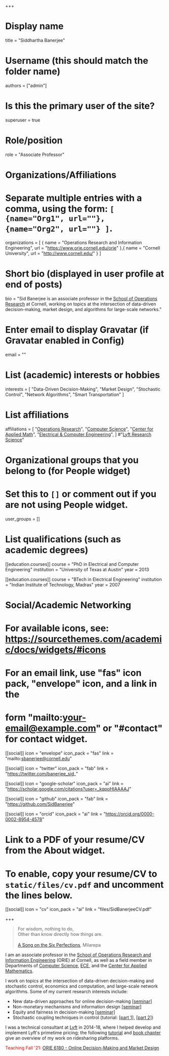 +++
# Display name
title = "Siddhartha Banerjee"

# Username (this should match the folder name)
authors = ["admin"]

# Is this the primary user of the site?
superuser = true

# Role/position
role = "Associate Professor"


# Organizations/Affiliations
#   Separate multiple entries with a comma, using the form: `[ {name="Org1", url=""}, {name="Org2", url=""} ]`.
organizations = [ { name = "Operations Research and Information Engineering", url = "https://www.orie.cornell.edu/orie" },{ name = "Cornell University", url = "http://www.cornell.edu/" } ]

# Short bio (displayed in user profile at end of posts)
bio = "Sid Banerjee is an associate professor in the [School of Operations Research](http://www.orie.cornell.edu/) at Cornell, working on topics at the intersection of data-driven decision-making, market design, and algorithms for large-scale networks."

# Enter email to display Gravatar (if Gravatar enabled in Config)
email = ""

# List (academic) interests or hobbies
interests = [
  "Data-Driven Decision-Making",
  "Market Design",
  "Stochastic Control", 
  "Network Algorithms",
  "Smart Transportation"
]


# List affiliations
affiliations = [
  "[Operations Research](http://www.orie.cornell.edu/)",
  "[Computer Science](http://www.cs.cornell.edu/)",
  "[Center for Applied Math](http://www.cam.cornell.edu/)", 
  "[Electrical & Computer Engineering](https://www.ece.cornell.edu/)",
]
 #"[Lyft Research Science](https://www.lyft.com/careers)"

# Organizational groups that you belong to (for People widget)
# Set this to `[]` or comment out if you are not using People widget.
user_groups = []

# List qualifications (such as academic degrees)
[[education.courses]]
  course = "PhD in Electrical and Computer Engineering"
  institution = "University of Texas at Austin"
  year = 2013

[[education.courses]]
  course = "BTech in Electrical Engineering"
  institution = "Indian Institute of Technology, Madras"
  year = 2007


# Social/Academic Networking
# For available icons, see: https://sourcethemes.com/academic/docs/widgets/#icons
#   For an email link, use "fas" icon pack, "envelope" icon, and a link in the
#   form "mailto:your-email@example.com" or "#contact" for contact widget.

[[social]]
  icon = "envelope"
  icon_pack = "fas"
  link =  "mailto:sbanerjee@cornell.edu"

[[social]]
  icon = "twitter"
  icon_pack = "fab"
  link = "https://twitter.com/banerjee_sid_"

[[social]]
  icon = "google-scholar"
  icon_pack = "ai"
  link = "https://scholar.google.com/citations?user=_kqpoHIAAAAJ"

[[social]]
  icon = "github"
  icon_pack = "fab"
  link = "https://github.com/SidBanerjee"

[[social]]
  icon = "orcid"
  icon_pack = "ai"
  link = "https://orcid.org/0000-0002-8954-4578"


# Link to a PDF of your resume/CV from the About widget.
# To enable, copy your resume/CV to `static/files/cv.pdf` and uncomment the lines below.
 [[social]]
   icon = "cv"
   icon_pack = "ai"
   link = "files/SidBanerjeeCV.pdf"

+++
<blockquote class=quotation>
For wisdom, nothing to do, <br>
Other than know directly how things are.<br><br>
<a href="http://unfetteredmind.org/the-six-perfections/">A Song on the Six Perfections</a>, Milarepa
</blockquote>


I am an associate professor in the [School of Operations Research and Information Engineering](http://www.orie.cornell.edu/) (ORIE) at Cornell, as well as a field member in Departments of [Computer Science](http://www.cs.cornell.edu/), [ECE](https://www.ece.cornell.edu/), and the [Center for Applied Mathematics](http://www.cam.cornell.edu/). 

I work on topics at the intersection of data-driven decision-making and stochastic control, economics and computation, and large-scale network algorithms. Some of my current research interests include:

* New data-driven approaches for online decision-making [[seminar]](https://sites.google.com/view/snappseminar/past-seminars/spring-2021#h.1d7o5iajoo6j) 
* Non-monetary mechanisms and information design [[seminar]](https://www.youtube.com/watch?v=lccoYzqmsAU)
* Equity and fairness in decision-making [[seminar]](https://vod.video.cornell.edu/media/3.12.21+Sid+Banerjee%2C+Cornell+University/1_clje1p9x)
* Stochastic coupling techniques in control (tutorial: [[part 1]](https://www.youtube.com/watch?v=3GB7I6-lym8), [[part 2]](https://www.youtube.com/watch?v=7Kbr2N49-Bo))

I was a technical consultant at [Lyft](http://lyft.com/) in 2014-18, where I helped develop and implement Lyft's primetime pricing; the following [tutorial](https://simons.berkeley.edu/talks/banerjee-ridesharing) and [book chapter](publication/ridesharechapter-19) give an overview of my work on ridesharing platforms. 

<span style="color:red">Teaching Fall '21: </span> <a class="btn-sm btn-outline-primary" role="button" href="courses/orie6180f21/">ORIE 6180 - Online Decision-Making and Market Design</a>

